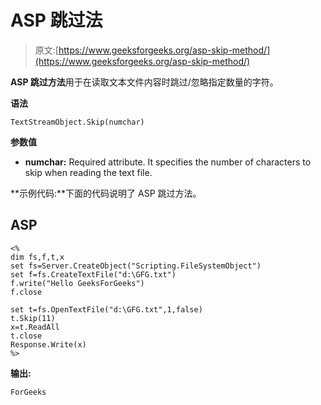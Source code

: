 # ASP 跳过法

> 原文:[https://www.geeksforgeeks.org/asp-skip-method/](https://www.geeksforgeeks.org/asp-skip-method/)

**ASP 跳过方法**用于在读取文本文件内容时跳过/忽略指定数量的字符。

**语法**

```
TextStreamObject.Skip(numchar)
```

**参数值**

*   **numchar:** Required attribute. It specifies the number of characters to skip when reading the text file.

**示例代码:**下面的代码说明了 ASP 跳过方法。

## ASP

```
<%
dim fs,f,t,x
set fs=Server.CreateObject("Scripting.FileSystemObject")
set f=fs.CreateTextFile("d:\GFG.txt")
f.write("Hello GeeksForGeeks")
f.close

set t=fs.OpenTextFile("d:\GFG.txt",1,false)
t.Skip(11)
x=t.ReadAll
t.close
Response.Write(x)
%>
```

**输出:**

```
ForGeeks
```